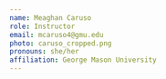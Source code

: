 ```yaml
---
name: Meaghan Caruso
role: Instructor
email: mcaruso4@gmu.edu
photo: caruso_cropped.png
pronouns: she/her
affiliation: George Mason University
---
```

